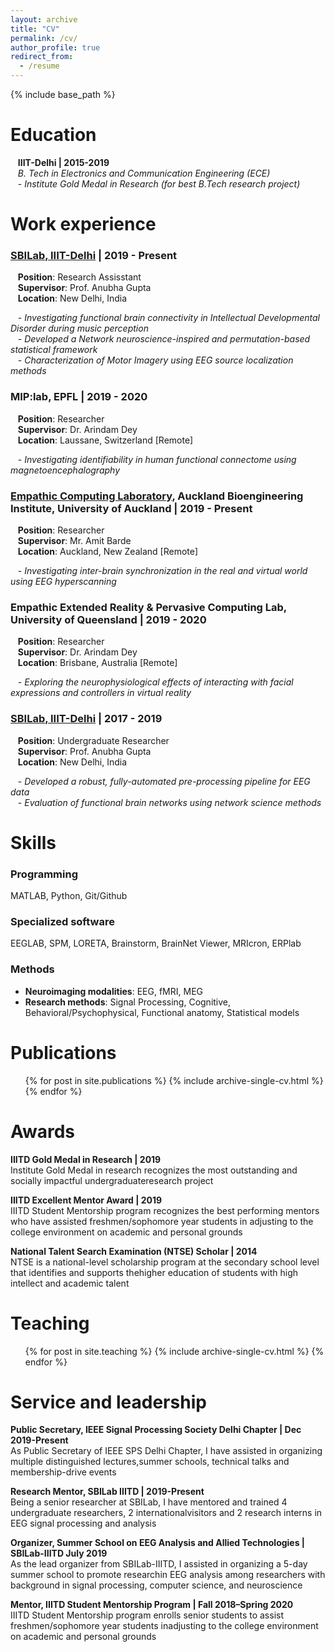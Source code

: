 ```yaml
---
layout: archive
title: "CV"
permalink: /cv/
author_profile: true
redirect_from:
  - /resume
---
```


{% include base_path %}

Education
======
   <b>IIIT-Delhi | 2015-2019</b><br>
   *B. Tech in Electronics and Communication Engineering (ECE)* <br>
   - *Institute Gold Medal in Research (for best B.Tech research project)* 

Work experience
======

### [SBILab, IIIT-Delhi](http://sbilab.iiitd.edu.in/) | 2019 - Present <br>
   <b>Position</b>: Research Assisstant <br>
   <b>Supervisor</b>: Prof. Anubha Gupta <br>
   <b>Location</b>: New Delhi, India <br>
   
   - *Investigating functional brain connectivity in Intellectual Developmental Disorder during music perception* <br>
   - *Developed a Network neuroscience-inspired and permutation-based statistical framework* <br>
   - *Characterization of Motor Imagery using EEG source localization methods* <br>
   
### MIP:lab, EPFL | 2019 - 2020 <br>
   <b>Position</b>: Researcher <br>
   <b>Supervisor</b>: Dr. Arindam Dey <br>
   <b>Location</b>: Laussane, Switzerland [Remote] <br>
   
   - *Investigating identifiability in human functional connectome using magnetoencephalography* <br>

### [Empathic Computing Laboratory](http://empathiccomputing.org/), Auckland Bioengineering Institute, University of Auckland | 2019 - Present <br>
   <b>Position</b>: Researcher <br>
   <b>Supervisor</b>: Mr. Amit Barde <br>
   <b>Location</b>: Auckland, New Zealand [Remote] <br>
   
   - *Investigating inter-brain synchronization in the real and virtual world using EEG hyperscanning* <br>
   
### Empathic Extended Reality & Pervasive Computing Lab, University of Queensland | 2019 - 2020 <br>
   <b>Position</b>: Researcher <br>
   <b>Supervisor</b>: Dr. Arindam Dey <br>
   <b>Location</b>: Brisbane, Australia [Remote] <br>
   
   - *Exploring the neurophysiological effects of interacting with facial expressions and controllers in virtual reality* <br>
   
### [SBILab, IIIT-Delhi](http://sbilab.iiitd.edu.in/) | 2017 - 2019 <br>
   <b>Position</b>: Undergraduate Researcher <br>
   <b>Supervisor</b>: Prof. Anubha Gupta <br> 
   <b>Location</b>: New Delhi, India <br>
   
   - *Developed a robust, fully-automated pre-processing pipeline for EEG data* <br>
   - *Evaluation of functional brain networks using network science methods* <br>
  
Skills
======
### Programming
MATLAB, Python, Git/Github <br>

### Specialized software
EEGLAB, SPM, LORETA, Brainstorm, BrainNet Viewer, MRIcron, ERPlab <br>

### Methods
- <b>Neuroimaging modalities</b>: EEG, fMRI, MEG <br>
- <b>Research methods</b>: Signal Processing, Cognitive, Behavioral/Psychophysical, Functional anatomy, Statistical models <br>

Publications
======
  <ul>{% for post in site.publications %}
    {% include archive-single-cv.html %}
  {% endfor %}</ul>

Awards
======
  <b>IIITD Gold Medal in Research | 2019 </b> <br>
  Institute Gold Medal in research recognizes the most outstanding and socially impactful undergraduateresearch project
  
  <b>IIITD Excellent Mentor Award | 2019 </b> <br>
  IIITD Student Mentorship program recognizes the best performing mentors who have assisted freshmen/sophomore year students in adjusting to the college environment on academic and personal grounds <br>
  
  <b>National Talent Search Examination (NTSE) Scholar | 2014 </b> <br>
  NTSE is a national-level scholarship program at the secondary school level that identifies and supports thehigher education of students with high intellect and academic talent
  
<!---
Talks
======
  <ul>{% for post in site.talks %}
    {% include archive-single-talk-cv.html %}
  {% endfor %}</ul> -->
  
Teaching
======
  <ul>{% for post in site.teaching %}
    {% include archive-single-cv.html %}
  {% endfor %}</ul>
  
Service and leadership
======
 
<b>Public Secretary, IEEE Signal Processing Society Delhi Chapter | Dec 2019-Present</b> <br>
  As Public Secretary of IEEE SPS Delhi Chapter, I have assisted in organizing multiple distinguished lectures,summer schools, technical talks and membership-drive events
  
<b>Research Mentor, SBILab IIITD | 2019-Present </b> <br>
  Being a senior researcher at SBILab, I have mentored and trained 4 undergraduate researchers, 2 internationalvisitors and 2 research interns in EEG signal processing and analysis
  
  <b>Organizer, Summer School on EEG Analysis and Allied Technologies | SBILab-IIITD July 2019 </b> <br>
  As the lead organizer from SBILab-IIITD, I assisted in organizing a 5-day summer school to promote researchin EEG analysis among researchers with background in signal processing, computer science, and neuroscience
  
  <b>Mentor, IIITD Student Mentorship Program | Fall 2018–Spring 2020</b> <br>
  IIITD Student Mentorship program enrolls senior students to assist freshmen/sophomore year students inadjusting to the college environment on academic and personal grounds
